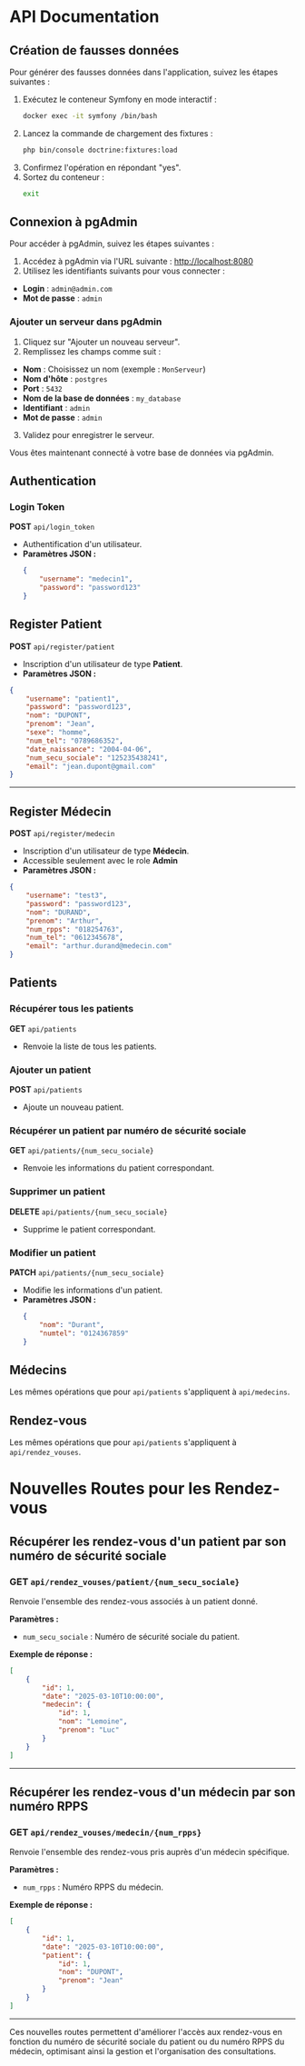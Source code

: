 # API Documentation

## Création de fausses données

Pour générer des fausses données dans l'application, suivez les étapes suivantes :

1. Exécutez le conteneur Symfony en mode interactif :
   ```sh
   docker exec -it symfony /bin/bash
   ```
2. Lancez la commande de chargement des fixtures :
   ```sh
   php bin/console doctrine:fixtures:load
   ```
3. Confirmez l'opération en répondant "yes".
4. Sortez du conteneur :
   ```sh
   exit
   ```

## Connexion à pgAdmin

Pour accéder à pgAdmin, suivez les étapes suivantes :

1. Accédez à pgAdmin via l'URL suivante : [http://localhost:8080](http://localhost:8080)
2. Utilisez les identifiants suivants pour vous connecter :
  - **Login** : `admin@admin.com`
  - **Mot de passe** : `admin`

### Ajouter un serveur dans pgAdmin

1. Cliquez sur "Ajouter un nouveau serveur".
2. Remplissez les champs comme suit :
  - **Nom** : Choisissez un nom (exemple : `MonServeur`)
  - **Nom d'hôte** : `postgres`
  - **Port** : `5432`
  - **Nom de la base de données** : `my_database`
  - **Identifiant** : `admin`
  - **Mot de passe** : `admin`
3. Validez pour enregistrer le serveur.

Vous êtes maintenant connecté à votre base de données via pgAdmin.



## Authentication

### Login Token
**POST** `api/login_token`
- Authentification d'un utilisateur.
- **Paramètres JSON :**
  ```json
  {
      "username": "medecin1",
      "password": "password123"
  }
  ```

## Register Patient  
**POST** `api/register/patient`  
- Inscription d'un utilisateur de type **Patient**.  
- **Paramètres JSON :**  

```json
{
    "username": "patient1",
    "password": "password123",
    "nom": "DUPONT",
    "prenom": "Jean",
    "sexe": "homme",
    "num_tel": "0789686352",
    "date_naissance": "2004-04-06",
    "num_secu_sociale": "125235438241",
    "email": "jean.dupont@gmail.com"
}
```

---

## Register Médecin  
**POST** `api/register/medecin`  
- Inscription d'un utilisateur de type **Médecin**.  
- Accessible seulement avec le role **Admin**
- **Paramètres JSON :**  

```json
{
    "username": "test3",
    "password": "password123",
    "nom": "DURAND",
    "prenom": "Arthur",
    "num_rpps": "018254763",
    "num_tel": "0612345678",
    "email": "arthur.durand@medecin.com"
}
```

## Patients

### Récupérer tous les patients
**GET** `api/patients`
- Renvoie la liste de tous les patients.

### Ajouter un patient
**POST** `api/patients`
- Ajoute un nouveau patient.

### Récupérer un patient par numéro de sécurité sociale
**GET** `api/patients/{num_secu_sociale}`
- Renvoie les informations du patient correspondant.

### Supprimer un patient
**DELETE** `api/patients/{num_secu_sociale}`
- Supprime le patient correspondant.

### Modifier un patient
**PATCH** `api/patients/{num_secu_sociale}`
- Modifie les informations d'un patient.
- **Paramètres JSON :**
  ```json
  {
      "nom": "Durant",
      "numtel": "0124367859"
  }
  ```

## Médecins
Les mêmes opérations que pour `api/patients` s'appliquent à `api/medecins`.

## Rendez-vous
Les mêmes opérations que pour `api/patients` s'appliquent à `api/rendez_vouses`.

# Nouvelles Routes pour les Rendez-vous

## Récupérer les rendez-vous d'un patient par son numéro de sécurité sociale

### GET `api/rendez_vouses/patient/{num_secu_sociale}`

Renvoie l'ensemble des rendez-vous associés à un patient donné.

**Paramètres :**

- `num_secu_sociale` : Numéro de sécurité sociale du patient.

**Exemple de réponse :**

```json
[
    {
        "id": 1,
        "date": "2025-03-10T10:00:00",
        "medecin": {
            "id": 1,
            "nom": "Lemoine",
            "prenom": "Luc"
        }
    }
]
```

---

## Récupérer les rendez-vous d'un médecin par son numéro RPPS

### GET `api/rendez_vouses/medecin/{num_rpps}`

Renvoie l'ensemble des rendez-vous pris auprès d'un médecin spécifique.

**Paramètres :**

- `num_rpps` : Numéro RPPS du médecin.

**Exemple de réponse :**

```json
[
    {
        "id": 1,
        "date": "2025-03-10T10:00:00",
        "patient": {
            "id": 1,
            "nom": "DUPONT",
            "prenom": "Jean"
        }
    }
]
```

---

Ces nouvelles routes permettent d'améliorer l'accès aux rendez-vous en fonction du numéro de sécurité sociale du patient ou du numéro RPPS du médecin, optimisant ainsi la gestion et l'organisation des consultations.
